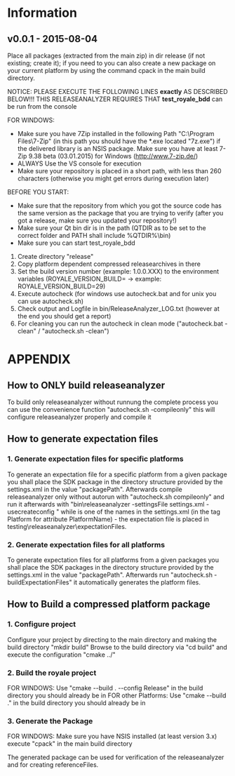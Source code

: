 # Information

v0.0.1 - 2015-08-04
-------------------

Place all packages (extracted from the main zip) in dir release (if not existing; create it);
if you need to you can also create a new package on your current platform by using the command cpack in the main build directory.

NOTICE: PLEASE EXECUTE THE FOLLOWING LINES **exactly** AS DESCRIBED BELOW!!!
        THIS RELEASEANALYZER REQUIRES THAT **test_royale_bdd** can be run from the console

FOR WINDOWS:
- Make sure you have 7Zip installed in the following Path "C:\Program Files\7-Zip" (in this path you should have the *.exe located "7z.exe") if
  the delivered library is an NSIS package. Make sure you have at least 7-Zip 9.38 beta (03.01.2015) for Windows (http://www.7-zip.de/)
- ALWAYS Use the VS console for execution
- Make sure your repository is placed in a short path, with less than 260 characters (otherwise you might get errors during execution later)

BEFORE YOU START:
- Make sure that the repository from which you got the source code has the same version as the package that you are trying
  to verify (after you got a release, make sure you updated your repository!)
- Make sure your Qt bin dir is in the path (QTDIR as to be set to the correct folder and PATH shall include %QTDIR%\bin)
- Make sure you can start test_royale_bdd

1. Create directory "release"
2. Copy platform dependent compressed releasearchives in there
3. Set the build version number (example: 1.0.0.XXX) to the environment variables (ROYALE_VERSION_BUILD=<BUILDNO> -> example: ROYALE_VERSION_BUILD=29)
4. Execute autocheck (for windows use autocheck.bat and for unix you can use autocheck.sh)
5. Check output and Logfile in bin/ReleaseAnalyzer_LOG.txt (however at the end you should get a report)
6. For cleaning you can run the autocheck in clean mode ("autocheck.bat -clean" / "autocheck.sh -clean")

# APPENDIX

## How to ONLY build releaseanalyzer
To build only releaseanalyzer without runnung the complete process you can use the convenience function
"autocheck.sh -compileonly" this will configure releaseanalyzer properly and compile it

## How to generate expectation files
### 1. Generate expectation files for specific platforms
To generate an expectation file for a specific platform from a given package you shall
place the SDK package in the directory structure provided by the settings.xml in the value "packagePath".
Afterwards compile releaseanalyzer only without autorun with "autocheck.sh compileonly" and run it afterwards
with "bin\releaseanalyzer -settingsFile settings.xml -usecreateconfig <PLATFORMNAME>" while <PLATFORMNAME> is one of
the names in the settings.xml (in the tag Platform for attribute PlatformName) - the expectation file is placed in
testing\releaseanalyzer\expectationFiles.

### 2. Generate expectation files for all platforms
To generate expectation files for all platforms from a given packages you shall
place the SDK packages in the directory structure provided by the settings.xml in the value "packagePath".
Afterwards run "autocheck.sh -buildExpectationFiles" it automatically generates the platform files.

## How to Build a compressed platform package
### 1. Configure project
Configure your project by directing to the main directory and making the build directory "mkdir build"
Browse to the build directory via "cd build" and execute the configuration "cmake ../"

### 2. Build the royale project
FOR WINDOWS: Use "cmake --build . --config Release" in the build directory you should already be in
FOR other Platforms: Use "cmake --build ." in the build directory you should already be in

### 3. Generate the Package
FOR WINDOWS: Make sure you have NSIS installed (at least version 3.x)
execute "cpack" in the main build directory

The generated package can be used for verification of the releaseanalyzer and for creating referenceFiles.

